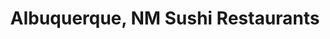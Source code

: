 ---
layout: city
title: Albuquerque, NM Sushi Restaurants
permalink: /new-mexico/albuquerque/
stateAbbr: NM
stateName: New Mexico
cityName: Albuquerque
---